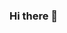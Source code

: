 ### Hi there 👋

<!--
**Awakard/Awakard** is a ✨ _special_ ✨ repository because its `README.md` (this file) appears on your GitHub profile.

Here are some ideas to get you started:

- 🔭 I’m currently working on ...my life
- 🌱 I’m currently learning ... patience 
- 👯 I’m looking to collaborate on ...my projects
- 🤔 I’m looking for help with ...my attitude 
- 💬 Ask me about ...my life
- 📫 How to reach me: ... coraking723@gmail.com

- 😄 Pronouns: ...
- ⚡ Fun fact: ...
-->
